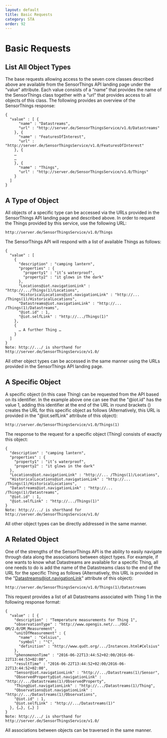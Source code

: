 ```yaml
---
layout: default
title: Basic Requests
category: STA
order: 92
---
```


# Basic Requests

## List All Object Types

The base requests allowing access to the seven core classes described above are available from the SensorThings API landing page under the “value” attribute. Each value consists of a “name” that provides the name of the SensorThings class together with a “url” that provides access to all objects of this class. The following provides an overview of the SensorThings response:
```
{
  "value" : [ {
      "name" : "Datastreams",
      "url" : "http://server.de/SensorThingsService/v1.0/Datastreams"
    }, {
      "name" : "FeaturesOfInterest",
      "url" : "http://server.de/SensorThingsService/v1.0/FeaturesOfInterest"
    }, {
    …
    …
    }, {
      "name" : "Things",
      "url" : "http://server.de/SensorThingsService/v1.0/Things"
    }
  ]
}
```

## A Type of Object

All objects of a specific type can be accessed via the URLs provided in the SensorThings API landing page and described above. In order to request the Things provided by this service, use the following URL:
```
http://server.de/SensorThingsService/v1.0/Things
```
The SensorThings API will respond with a list of available Things as follows:
```
{
  "value" : [
    {
      "description" : "camping lantern",
      "properties" : {
        "property1" : "it’s waterproof",
        "property2" : "it glows in the dark"
      },
      "Locations@iot.navigationLink" : "http://.../Things(1)/Locations",
      "HistoricalLocations@iot.navigationLink" : "http://... /Things(1)/HistoricalLocations",
      "Datastreams@iot.navigationLink" : "http://... /Things(1)/Datastreams",
      "@iot.id" : 1,
      "@iot.selfLink" : "http://.../Things(1)"
    },
    {
      … A further Thing …
    }
  ]
}
Note: http://.../ is shorthand for http://server.de/SensorThingsService/v1.0/
```
All other object types can be accessed in the same manner using the URLs provided in the SensorThings API landing page.

## A Specific Object
A specific object (in this case Thing) can be requested from the API based on its identifier. In the example above one can see that the "@iot.id" has the value 1, adding this identifier at the end of the URL in round brackets () creates the URL for this specific object as follows (Alternatively, this URL is provided in the "@iot.selfLink" attribute of this object): 
```
http://server.de/SensorThingsService/v1.0/Things(1)
```
The response to the request for a specific object (Thing) consists of exactly this object:
```
{
  "description" : "camping lantern",
  "properties" : {
    "property1" : "it’s waterproof",
    "property2" : "it glows in the dark"
  },
  "Locations@iot.navigationLink" : "http://... /Things(1)/Locations",
  "HistoricalLocations@iot.navigationLink" : "http://... /Things(1)/HistoricalLocations",
  "Datastreams@iot.navigationLink" : "http://... /Things(1)/Datastreams",
  "@iot.id" : 1,
  "@iot.selfLink" : "http://.../Things(1)"
}
Note: http://.../ is shorthand for http://server.de/SensorThingsService/v1.0/
```

All other object types can be directly addressed in the same manner.

## A Related Object
One of the strengths of the SensorThings API is the ability to easily navigate through data along the associations between object types.
For example, if one wants to know what Datastreams are available for a specific Thing, all one needs to do is add the name of the
Datastreams class to the end of the URL for the specific Thing as follows (Alternatively, this URL is provided in the "Datastreams@iot.navigationLink"
attribute of this object):

```
http://server.de/SensorThingsService/v1.0/Things(1)/Datastreams
```

This request provides a list of all Datastreams associated with Thing 1 in the following response format:

```
{
  "value" : [ {
    "description" : "Temperature measurements for Thing 1",
    "observationType" : "http://www.opengis.net/.../OGC-OM/2.0/OM_Measurement",
    "unitOfMeasurement" : {
      "name" : "Celsius",
      "symbol" : "°C",
      "definition" : "http://www.qudt.org/.../Instances.html#Celsius"
    },
    "phenomenonTime" : "2016-06-22T13:44:52+02:00/2016-06-22T13:44:53+02:00",
    "resultTime" : "2016-06-22T13:44:52+02:00/2016-06-22T13:44:52+02:00",
    "Sensor@iot.navigationLink" : "http://.../Datastreams(1)/Sensor",
    "ObservedProperty@iot.navigationLink" : "http://.../Datastreams(1)/ObservedProperty",
    "Thing@iot.navigationLink" : "http://.../Datastreams(1)/Thing",
    "Observations@iot.navigationLink" : "http://.../Datastreams(1)/Observations",
    "@iot.id" : 1,
    "@iot.selfLink" : "http://.../Datastreams(1)"
  }, {…}, {…} ]
}
Note: http://.../ is shorthand for http://server.de/SensorThingsService/v1.0/
```

All associations between objects can be traversed in the same manner.









